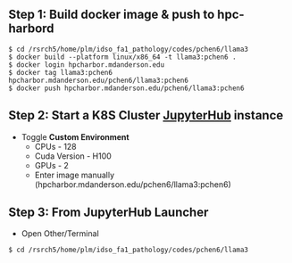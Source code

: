## Step 1: Build docker image & push to hpc-harbord
```
$ cd /rsrch5/home/plm/idso_fa1_pathology/codes/pchen6/llama3
$ docker build --platform linux/x86_64 -t llama3:pchen6 .
$ docker login hpcharbor.mdanderson.edu 
$ docker tag llama3:pchen6 hpcharbor.mdanderson.edu/pchen6/llama3:pchen6
$ docker push hpcharbor.mdanderson.edu/pchen6/llama3:pchen6
```

## Step 2: Start a K8S Cluster [JupyterHub](http://hpcexhaproxy.mdanderson.edu/jupyter) instance 
- Toggle **Custom Environment**
    * CPUs - 128
    * Cuda Version - H100
    * GPUs - 2
    * Enter image manually (hpcharbor.mdanderson.edu/pchen6/llama3:pchen6)

## Step 3: From JupyterHub Launcher
- Open Other/Terminal
```
$ cd /rsrch5/home/plm/idso_fa1_pathology/codes/pchen6/llama3
```